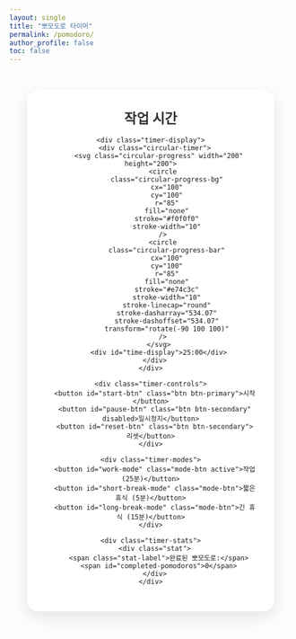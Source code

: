 ```yaml
---
layout: single
title: "뽀모도로 타이머"
permalink: /pomodoro/
author_profile: false
toc: false
---
```


<div id="pomodoro-timer">
  <div class="timer-container">
    <div class="timer-header">
      <h2 id="timer-mode">작업 시간</h2>
    </div>
    
    <div class="timer-display">
      <div class="circular-timer">
        <svg class="circular-progress" width="200" height="200">
          <circle
            class="circular-progress-bg"
            cx="100"
            cy="100"
            r="85"
            fill="none"
            stroke="#f0f0f0"
            stroke-width="10"
          />
          <circle
            class="circular-progress-bar"
            cx="100"
            cy="100"
            r="85"
            fill="none"
            stroke="#e74c3c"
            stroke-width="10"
            stroke-linecap="round"
            stroke-dasharray="534.07"
            stroke-dashoffset="534.07"
            transform="rotate(-90 100 100)"
          />
        </svg>
        <div id="time-display">25:00</div>
      </div>
    </div>
    
    <div class="timer-controls">
      <button id="start-btn" class="btn btn-primary">시작</button>
      <button id="pause-btn" class="btn btn-secondary" disabled>일시정지</button>
      <button id="reset-btn" class="btn btn-secondary">리셋</button>
    </div>
    
    <div class="timer-modes">
      <button id="work-mode" class="mode-btn active">작업 (25분)</button>
      <button id="short-break-mode" class="mode-btn">짧은 휴식 (5분)</button>
      <button id="long-break-mode" class="mode-btn">긴 휴식 (15분)</button>
    </div>
    
    <div class="timer-stats">
      <div class="stat">
        <span class="stat-label">완료된 뽀모도로:</span>
        <span id="completed-pomodoros">0</span>
      </div>
    </div>
  </div>
</div>

<style>
#pomodoro-timer {
  max-width: 500px;
  margin: 0 auto;
  padding: 2rem;
  font-family: -apple-system, BlinkMacSystemFont, "Segoe UI", Roboto, sans-serif;
}

.timer-container {
  background: #fff;
  border-radius: 20px;
  padding: 2rem;
  box-shadow: 0 10px 30px rgba(0, 0, 0, 0.1);
  text-align: center;
}

.timer-header h2 {
  margin: 0 0 1rem 0;
  color: #333;
  font-size: 1.5rem;
  font-weight: 600;
}

.timer-display {
  margin: 2rem 0;
  display: flex;
  justify-content: center;
  align-items: center;
}

.circular-timer {
  position: relative;
  display: flex;
  justify-content: center;
  align-items: center;
  width: 200px;
  height: 200px;
}

.circular-progress {
  position: absolute;
  top: 0;
  left: 0;
  transform: rotate(0deg);
}

.circular-progress-bg {
  opacity: 0.3;
}

.circular-progress-bar {
  transition: stroke-dashoffset 1s ease-in-out;
}

#time-display {
  font-size: 2.5rem;
  font-weight: bold;
  color: #333;
  font-family: 'Courier New', monospace;
  text-shadow: 2px 2px 4px rgba(0, 0, 0, 0.1);
  position: absolute;
  z-index: 10;
  text-align: center;
}

.timer-controls {
  margin: 2rem 0;
  display: flex;
  justify-content: center;
  gap: 1rem;
}

.btn {
  padding: 0.75rem 1.5rem;
  border: none;
  border-radius: 25px;
  font-size: 1rem;
  font-weight: 600;
  cursor: pointer;
  transition: all 0.3s ease;
  min-width: 100px;
}

.btn-primary {
  background: #27ae60;
  color: white;
}

.btn-primary:hover:not(:disabled) {
  background: #229954;
  transform: translateY(-2px);
}

.btn-secondary {
  background: #95a5a6;
  color: white;
}

.btn-secondary:hover:not(:disabled) {
  background: #7f8c8d;
  transform: translateY(-2px);
}

.btn:disabled {
  opacity: 0.6;
  cursor: not-allowed;
  transform: none;
}

.timer-modes {
  margin: 2rem 0;
  display: flex;
  justify-content: center;
  gap: 0.5rem;
  flex-wrap: wrap;
}

.mode-btn {
  padding: 0.5rem 1rem;
  border: 2px solid #ecf0f1;
  border-radius: 20px;
  background: #fff;
  color: #7f8c8d;
  font-size: 0.9rem;
  cursor: pointer;
  transition: all 0.3s ease;
  white-space: nowrap;
}

.mode-btn:hover {
  border-color: #3498db;
  color: #3498db;
}

.mode-btn.active {
  background: #3498db;
  border-color: #3498db;
  color: white;
}

.timer-stats {
  margin-top: 2rem;
  padding-top: 1rem;
  border-top: 1px solid #ecf0f1;
}

.stat {
  display: flex;
  justify-content: space-between;
  align-items: center;
  margin: 0.5rem 0;
  color: #7f8c8d;
}

.stat-label {
  font-weight: 500;
}

#completed-pomodoros {
  font-weight: bold;
  color: #e74c3c;
  font-size: 1.2rem;
}

  /* 반응형 디자인 */
@media (max-width: 768px) {
  #pomodoro-timer {
    padding: 1rem;
  }
  
  .timer-container {
    padding: 1.5rem;
  }
  
  .circular-timer {
    width: 150px;
    height: 150px;
  }
  
  .circular-progress {
    width: 150px;
    height: 150px;
  }
  
  #time-display {
    font-size: 2rem;
  }
  
  .timer-controls {
    flex-direction: column;
    align-items: center;
  }
  
  .btn {
    width: 100%;
    max-width: 200px;
  }
  
  .timer-modes {
    flex-direction: column;
    align-items: center;
  }
  
  .mode-btn {
    width: 100%;
    max-width: 200px;
    margin: 0.2rem 0;
  }
}

/* 활성 상태 애니메이션 */
.timer-container.active {
  animation: pulse 2s infinite;
}

@keyframes pulse {
  0% { box-shadow: 0 10px 30px rgba(0, 0, 0, 0.1); }
  50% { box-shadow: 0 10px 30px rgba(231, 76, 60, 0.2); }
  100% { box-shadow: 0 10px 30px rgba(0, 0, 0, 0.1); }
}
</style>

<script>
class PomodoroTimer {
  constructor() {
    // 타이머 설정 (분)
    this.modes = {
      work: 25,
      shortBreak: 5,
      longBreak: 15
    };
    
    // 현재 상태
    this.currentMode = 'work';
    this.timeLeft = this.modes.work * 60; // 초 단위
    this.isRunning = false;
    this.completedPomodoros = 0;
    this.timer = null;
    
    // DOM 요소
    this.timeDisplay = document.getElementById('time-display');
    this.timerMode = document.getElementById('timer-mode');
    this.startBtn = document.getElementById('start-btn');
    this.pauseBtn = document.getElementById('pause-btn');
    this.resetBtn = document.getElementById('reset-btn');
    this.workModeBtn = document.getElementById('work-mode');
    this.shortBreakModeBtn = document.getElementById('short-break-mode');
    this.longBreakModeBtn = document.getElementById('long-break-mode');
    this.completedPomodorosDisplay = document.getElementById('completed-pomodoros');
    this.timerContainer = document.querySelector('.timer-container');
    this.progressBar = document.querySelector('.circular-progress-bar');
    
    // 원형 진행바 설정
    this.circleRadius = 85;
    this.circleCircumference = 2 * Math.PI * this.circleRadius;
    
    this.initEventListeners();
    this.updateDisplay();
    this.loadStats();
  }
  
  initEventListeners() {
    this.startBtn.addEventListener('click', () => this.startTimer());
    this.pauseBtn.addEventListener('click', () => this.pauseTimer());
    this.resetBtn.addEventListener('click', () => this.resetTimer());
    
    this.workModeBtn.addEventListener('click', () => this.setMode('work'));
    this.shortBreakModeBtn.addEventListener('click', () => this.setMode('shortBreak'));
    this.longBreakModeBtn.addEventListener('click', () => this.setMode('longBreak'));
  }
  
  startTimer() {
    this.isRunning = true;
    this.startBtn.disabled = true;
    this.pauseBtn.disabled = false;
    this.timerContainer.classList.add('active');
    
    this.timer = setInterval(() => {
      this.timeLeft--;
      this.updateDisplay();
      
      if (this.timeLeft <= 0) {
        this.completeTimer();
      }
    }, 1000);
  }
  
  pauseTimer() {
    this.isRunning = false;
    this.startBtn.disabled = false;
    this.pauseBtn.disabled = true;
    this.timerContainer.classList.remove('active');
    clearInterval(this.timer);
  }
  
  resetTimer() {
    this.pauseTimer();
    this.timeLeft = this.modes[this.currentMode] * 60;
    this.updateDisplay();
    // 진행바도 리셋
    this.progressBar.style.strokeDashoffset = this.circleCircumference;
    this.progressBar.style.stroke = '#e74c3c';
  }
  
  completeTimer() {
    this.pauseTimer();
    
    // 알림음 (가능한 경우)
    this.playNotificationSound();
    
    // 작업 완료 시 뽀모도로 카운트 증가
    if (this.currentMode === 'work') {
      this.completedPomodoros++;
      this.saveStats();
      this.updateStatsDisplay();
      
      // 자동으로 휴식 모드로 전환
      if (this.completedPomodoros % 4 === 0) {
        this.setMode('longBreak');
      } else {
        this.setMode('shortBreak');
      }
    } else {
      // 휴식 완료 시 작업 모드로 전환
      this.setMode('work');
    }
    
    // 완료 알림
    this.showNotification();
  }
  
  setMode(mode) {
    if (this.isRunning) return;
    
    this.currentMode = mode;
    this.timeLeft = this.modes[mode] * 60;
    
    // 모드 버튼 활성화 상태 업데이트
    document.querySelectorAll('.mode-btn').forEach(btn => btn.classList.remove('active'));
    
    if (mode === 'work') {
      this.workModeBtn.classList.add('active');
      this.timerMode.textContent = '작업 시간';
    } else if (mode === 'shortBreak') {
      this.shortBreakModeBtn.classList.add('active');
      this.timerMode.textContent = '짧은 휴식';
    } else if (mode === 'longBreak') {
      this.longBreakModeBtn.classList.add('active');
      this.timerMode.textContent = '긴 휴식';
    }
    
    this.updateDisplay();
  }
  
  updateDisplay() {
    const minutes = Math.floor(this.timeLeft / 60);
    const seconds = this.timeLeft % 60;
    const timeString = `${minutes.toString().padStart(2, '0')}:${seconds.toString().padStart(2, '0')}`;
    this.timeDisplay.textContent = timeString;
    
    // 원형 진행바 업데이트
    this.updateProgress();
    
    // 브라우저 탭 제목 업데이트
    if (this.isRunning) {
      document.title = `${timeString} - 뽀모도로 타이머`;
    } else {
      document.title = '뽀모도로 타이머';
    }
  }
  
  updateProgress() {
    const totalTime = this.modes[this.currentMode] * 60;
    const progress = (totalTime - this.timeLeft) / totalTime;
    const offset = this.circleCircumference - (progress * this.circleCircumference);
    
    this.progressBar.style.strokeDashoffset = offset;
    
    // 시간이 지날수록 더 진한 빨간색으로 변경
    const intensity = Math.min(progress * 1.5, 1); // 1.5배로 더 빠르게 진해짐
    const red = Math.floor(231 * (0.6 + 0.4 * intensity)); // 기본 빨간색에서 더 진해짐
    const green = Math.floor(76 * (1 - intensity * 0.7)); // 초록색 성분 감소
    const blue = Math.floor(60 * (1 - intensity * 0.8)); // 파란색 성분 감소
    
    this.progressBar.style.stroke = `rgb(${red}, ${green}, ${blue})`;
  }
  
  updateStatsDisplay() {
    this.completedPomodorosDisplay.textContent = this.completedPomodoros;
  }
  
  playNotificationSound() {
    // 가능한 경우 알림음 재생
    try {
      const audio = new Audio('data:audio/wav;base64,UklGRnoGAABXQVZFZm10IBAAAAABAAEAQB8AAEAfAAABAAgAZGF0YQoGAACBhYqFbF1fdJivrJBhNjVgodDbq2EcBj+a2/LDciUFLIHO8tiJNwgZaLvt559NEAxQp+PwtmMcBjiR1/LMeSwFJHfH8N2QQAoUXrTp66hVFApGn+Dtx2YeCA6FKL');
      audio.play().catch(() => {
        // 알림음 재생 실패 시 무시
      });
    } catch (e) {
      // 알림음 재생 불가 시 무시
    }
  }
  
  showNotification() {
    if ('Notification' in window && Notification.permission === 'granted') {
      const title = this.currentMode === 'work' ? '작업 완료!' : '휴식 완료!';
      const body = this.currentMode === 'work' ? '휴식 시간입니다.' : '작업을 시작하세요.';
      
      new Notification(title, {
        body: body,
        icon: '/assets/images/favicon.ico'
      });
    } else if ('Notification' in window && Notification.permission !== 'denied') {
      Notification.requestPermission().then(permission => {
        if (permission === 'granted') {
          this.showNotification();
        }
      });
    }
  }
  
  saveStats() {
    localStorage.setItem('pomodoroCompletedCount', this.completedPomodoros.toString());
  }
  
  loadStats() {
    const saved = localStorage.getItem('pomodoroCompletedCount');
    if (saved) {
      this.completedPomodoros = parseInt(saved, 10) || 0;
    }
    this.updateStatsDisplay();
  }
}

// 페이지 로드 시 타이머 초기화
document.addEventListener('DOMContentLoaded', () => {
  new PomodoroTimer();
});
</script> 